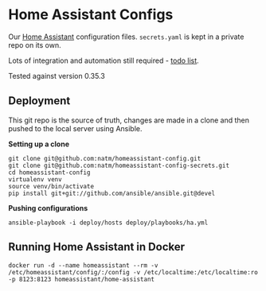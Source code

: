 # Home Assistant Configs

Our [Home Assistant](https://home-assistant.io/) configuration files. `secrets.yaml` is kept in a private repo on its own.

Lots of integration and automation still required - [todo list](TODO.md).

Tested against version 0.35.3

## Deployment

This git repo is the source of truth, changes are made in a clone and then pushed to the local server using Ansible.

**Setting up a clone**

```
git clone git@github.com:natm/homeassistant-config.git
git clone git@github.com:natm/homeassistant-config-secrets.git
cd homeassistant-config
virtualenv venv
source venv/bin/activate
pip install git+git://github.com/ansible/ansible.git@devel
```

**Pushing configurations**

```
ansible-playbook -i deploy/hosts deploy/playbooks/ha.yml
```

## Running Home Assistant in Docker

`docker run -d --name homeassistant --rm -v /etc/homeassistant/config/:/config -v /etc/localtime:/etc/localtime:ro -p 8123:8123 homeassistant/home-assistant`
